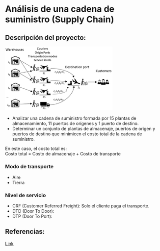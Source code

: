 # Análisis de una cadena de suministro (Supply Chain)
## Descripción del proyecto:

<img src = "Supply Chain Image.png" width="350">

- Analizar una cadena de suministro formada por 15 plantas de almacenamiento, 11 puertos de orígenes y 1 puerto de destino. </br>
- Determinar un conjunto de plantas de almacenaje, puertos de origen y puertos de destino que minimicen el costo total de la cadena de suministro.
  
En este caso, el costo total es: </br>
Costo total = Costo de almacenaje + Costo de transporte

### Modo de transporte
- Aire
- Tierra

### Nivel de servicio
- CRF (Customer Referred Freight): Solo el cliente paga el transporte.
- DTD (Door To Door):
- DTP (Door To Port):

## Referencias:
<a href = "https://brunel.figshare.com/articles/dataset/Supply_Chain_Logistics_Problem_Dataset/7558679?file=20162015"> Link </a>
